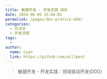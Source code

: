 ```yaml
---
title: 敏捷开发 - 开发实践 DDD
date: 2024-06-05 15:04:01
permalink: /pages/dev-pratice-ddd/
categories:
  - 方法论
  - 开发流程
tags:
  - 
author: 
  name: Cyan
  link: https://github.com/willpast
---
```


> 敏捷开发 - 开发实践：领域驱动开发(DDD）